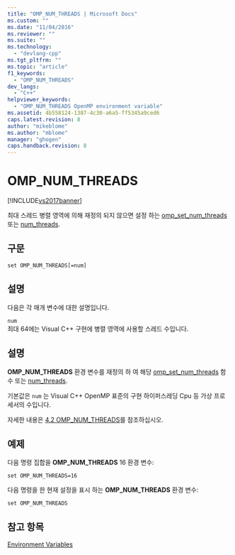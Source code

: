 ```yaml
---
title: "OMP_NUM_THREADS | Microsoft Docs"
ms.custom: ""
ms.date: "11/04/2016"
ms.reviewer: ""
ms.suite: ""
ms.technology: 
  - "devlang-cpp"
ms.tgt_pltfrm: ""
ms.topic: "article"
f1_keywords: 
  - "OMP_NUM_THREADS"
dev_langs: 
  - "C++"
helpviewer_keywords: 
  - "OMP_NUM_THREADS OpenMP environment variable"
ms.assetid: 4b558124-1387-4c30-a6a5-ff5345a9ced6
caps.latest.revision: 8
author: "mikeblome"
ms.author: "mblome"
manager: "ghogen"
caps.handback.revision: 8
---
```

# OMP_NUM_THREADS
[!INCLUDE[vs2017banner](../../../assembler/inline/includes/vs2017banner.md)]

최대 스레드 병렬 영역에 의해 재정의 되지 않으면 설정 하는 [omp\_set\_num\_threads](../../../parallel/openmp/reference/omp-set-num-threads.md) 또는 [num\_threads](../../../parallel/openmp/reference/num-threads.md).  
  
## 구문  
  
```  
set OMP_NUM_THREADS[=num]  
```  
  
## 설명  
 다음은 각 매개 변수에 대한 설명입니다.  
  
 `num`  
 최대 64에는 Visual C\+\+ 구현에 병렬 영역에 사용할 스레드 수입니다.  
  
## 설명  
 **OMP\_NUM\_THREADS** 환경 변수를 재정의 하 여 해당 [omp\_set\_num\_threads](../../../parallel/openmp/reference/omp-set-num-threads.md) 함수 또는 [num\_threads](../../../parallel/openmp/reference/num-threads.md).  
  
 기본값은 `num` 는 Visual C\+\+ OpenMP 표준의 구현 하이퍼스레딩 Cpu 등 가상 프로세서의 수입니다.  
  
 자세한 내용은 [4.2 OMP\_NUM\_THREADS](../../../parallel/openmp/4-2-omp-num-threads.md)를 참조하십시오.  
  
## 예제  
 다음 명령 집합을  **OMP\_NUM\_THREADS** 16 환경 변수:  
  
```  
set OMP_NUM_THREADS=16  
```  
  
 다음 명령을 한 현재 설정을 표시 하는  **OMP\_NUM\_THREADS** 환경 변수:  
  
```  
set OMP_NUM_THREADS  
```  
  
## 참고 항목  
 [Environment Variables](../../../parallel/openmp/reference/openmp-environment-variables.md)